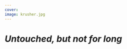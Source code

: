```yaml
---
cover:
image: krusher.jpg
---
```


<!-- <div class="w-3/4 overflow-x-auto>
  <div class="whitespace-nowrap">
    {{< typeit 
      tag=h2
      speed=79
      speed=17
    >}}
         A curious mind?
    {{< /typeit >}}
    </div>
  </div>
-->

# *Untouched, but not for long*
